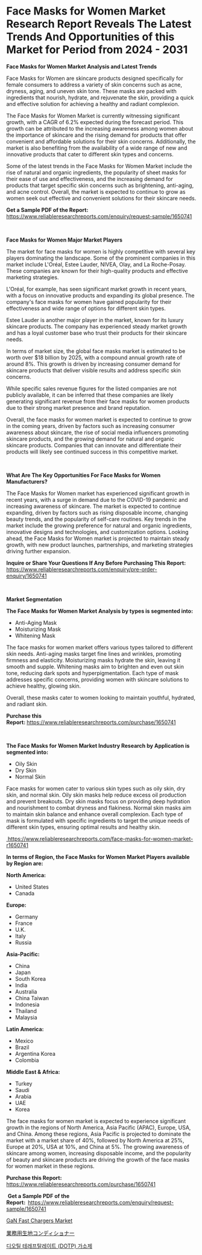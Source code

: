 <p><h1>Face Masks for Women Market Research Report Reveals The Latest Trends And Opportunities of this Market for Period from 2024 - 2031</h1></p><p><strong>Face Masks for Women Market Analysis and Latest Trends</strong></p>
<p><p>Face Masks for Women are skincare products designed specifically for female consumers to address a variety of skin concerns such as acne, dryness, aging, and uneven skin tone. These masks are packed with ingredients that nourish, hydrate, and rejuvenate the skin, providing a quick and effective solution for achieving a healthy and radiant complexion.</p><p>The Face Masks for Women Market is currently witnessing significant growth, with a CAGR of 6.2% expected during the forecast period. This growth can be attributed to the increasing awareness among women about the importance of skincare and the rising demand for products that offer convenient and affordable solutions for their skin concerns. Additionally, the market is also benefiting from the availability of a wide range of new and innovative products that cater to different skin types and concerns.</p><p>Some of the latest trends in the Face Masks for Women Market include the rise of natural and organic ingredients, the popularity of sheet masks for their ease of use and effectiveness, and the increasing demand for products that target specific skin concerns such as brightening, anti-aging, and acne control. Overall, the market is expected to continue to grow as women seek out effective and convenient solutions for their skincare needs.</p></p>
<p><strong>Get a Sample PDF of the Report:&nbsp;</strong> <a href="https://www.reliableresearchreports.com/enquiry/request-sample/1650741">https://www.reliableresearchreports.com/enquiry/request-sample/1650741</a></p>
<p>&nbsp;</p>
<p><strong>Face Masks for Women Major Market Players</strong></p>
<p><p>The market for face masks for women is highly competitive with several key players dominating the landscape. Some of the prominent companies in this market include L'Oréal, Estee Lauder, NIVEA, Olay, and La Roche-Posay. These companies are known for their high-quality products and effective marketing strategies.</p><p>L'Oréal, for example, has seen significant market growth in recent years, with a focus on innovative products and expanding its global presence. The company's face masks for women have gained popularity for their effectiveness and wide range of options for different skin types.</p><p>Estee Lauder is another major player in the market, known for its luxury skincare products. The company has experienced steady market growth and has a loyal customer base who trust their products for their skincare needs.</p><p>In terms of market size, the global face masks market is estimated to be worth over $18 billion by 2025, with a compound annual growth rate of around 8%. This growth is driven by increasing consumer demand for skincare products that deliver visible results and address specific skin concerns.</p><p>While specific sales revenue figures for the listed companies are not publicly available, it can be inferred that these companies are likely generating significant revenue from their face masks for women products due to their strong market presence and brand reputation.</p><p>Overall, the face masks for women market is expected to continue to grow in the coming years, driven by factors such as increasing consumer awareness about skincare, the rise of social media influencers promoting skincare products, and the growing demand for natural and organic skincare products. Companies that can innovate and differentiate their products will likely see continued success in this competitive market.</p></p>
<p>&nbsp;</p>
<p><strong>What Are The Key Opportunities For Face Masks for Women Manufacturers?</strong></p>
<p><p>The Face Masks for Women market has experienced significant growth in recent years, with a surge in demand due to the COVID-19 pandemic and increasing awareness of skincare. The market is expected to continue expanding, driven by factors such as rising disposable income, changing beauty trends, and the popularity of self-care routines. Key trends in the market include the growing preference for natural and organic ingredients, innovative designs and technologies, and customization options. Looking ahead, the Face Masks for Women market is projected to maintain steady growth, with new product launches, partnerships, and marketing strategies driving further expansion.</p></p>
<p><strong>Inquire or Share Your Questions If Any Before Purchasing This Report:</strong> <a href="https://www.reliableresearchreports.com/enquiry/pre-order-enquiry/1650741">https://www.reliableresearchreports.com/enquiry/pre-order-enquiry/1650741</a></p>
<p>&nbsp;</p>
<p><strong>Market Segmentation</strong></p>
<p><strong>The Face Masks for Women Market Analysis by types is segmented into:</strong></p>
<p><ul><li>Anti-Aging Mask</li><li>Moisturizing Mask</li><li>Whitening Mask</li></ul></p>
<p><p>The face masks for women market offers various types tailored to different skin needs. Anti-aging masks target fine lines and wrinkles, promoting firmness and elasticity. Moisturizing masks hydrate the skin, leaving it smooth and supple. Whitening masks aim to brighten and even out skin tone, reducing dark spots and hyperpigmentation. Each type of mask addresses specific concerns, providing women with skincare solutions to achieve healthy, glowing skin. </p><p>Overall, these masks cater to women looking to maintain youthful, hydrated, and radiant skin.</p></p>
<p><strong>Purchase this Report:&nbsp;</strong><a href="https://www.reliableresearchreports.com/purchase/1650741">https://www.reliableresearchreports.com/purchase/1650741</a></p>
<p>&nbsp;</p>
<p><strong>The Face Masks for Women Market Industry Research by Application is segmented into:</strong></p>
<p><ul><li>Oily Skin</li><li>Dry Skin</li><li>Normal Skin</li></ul></p>
<p><p>Face masks for women cater to various skin types such as oily skin, dry skin, and normal skin. Oily skin masks help reduce excess oil production and prevent breakouts. Dry skin masks focus on providing deep hydration and nourishment to combat dryness and flakiness. Normal skin masks aim to maintain skin balance and enhance overall complexion. Each type of mask is formulated with specific ingredients to target the unique needs of different skin types, ensuring optimal results and healthy skin.</p></p>
<p><a href="https://www.reliableresearchreports.com/face-masks-for-women-market-r1650741">&nbsp;https://www.reliableresearchreports.com/face-masks-for-women-market-r1650741</a></p>
<p><strong>In terms of Region, the Face Masks for Women Market Players available by Region are:</strong></p>
<p>
    <p> <strong> North America: </strong>
        <ul>
            <li>United States</li>
            <li>Canada</li>
        </ul>
        </p> 
    <p> <strong> Europe: </strong>
        <ul>
            <li>Germany</li>
            <li>France</li>
            <li>U.K.</li>
            <li>Italy</li>
            <li>Russia</li>
        </ul>
        </p> 
    <p> <strong> Asia-Pacific: </strong>
        <ul>
            <li>China</li>
            <li>Japan</li>
            <li>South Korea</li>
            <li>India</li>
            <li>Australia</li>
            <li>China Taiwan</li>
            <li>Indonesia</li>
            <li>Thailand</li>
            <li>Malaysia</li>
        </ul>
        </p> 
    <p> <strong> Latin America: </strong>
        <ul>
            <li>Mexico</li>
            <li>Brazil</li>
            <li>Argentina Korea</li>
            <li>Colombia</li>
        </ul>
        </p> 
    <p> <strong> Middle East & Africa: </strong>
        <ul>
            <li>Turkey</li>
            <li>Saudi</li>
            <li>Arabia</li>
            <li>UAE</li>
            <li>Korea</li>
        </ul>
    </p>
    </p>
<p><p>The face masks for women market is expected to experience significant growth in the regions of North America, Asia Pacific (APAC), Europe, USA, and China. Among these regions, Asia Pacific is projected to dominate the market with a market share of 40%, followed by North America at 25%, Europe at 20%, USA at 10%, and China at 5%. The growing awareness of skincare among women, increasing disposable income, and the popularity of beauty and skincare products are driving the growth of the face masks for women market in these regions.</p></p>
<p><strong>Purchase this Report: </strong><a href="https://www.reliableresearchreports.com/purchase/1650741">https://www.reliableresearchreports.com/purchase/1650741</a></p>
<p>&nbsp;<strong>Get a Sample PDF of the Report:&nbsp;&nbsp;</strong><a href="https://www.reliableresearchreports.com/enquiry/request-sample/1650741">https://www.reliableresearchreports.com/enquiry/request-sample/1650741</a></p>
<p><strong></strong></p>
<p><p><a href="https://view.publitas.com/reportprime-1/gan-fast-chargers-market-analysis-and-sze-forecasted-for-period-from-2024-to-2031/">GaN Fast Chargers Market</a></p><p><a href="https://github.com/gfggqjbfys368009/Market-Research-Report-List-2/blob/main/3406425101973.md">業務用生地コンディショナー</a></p><p><a href="https://medium.com/@douglasvasquez626/%EB%94%94%EC%98%A5%ED%8B%B8-%ED%85%8C%EB%A0%89%ED%83%88%EB%A0%88%EC%9D%B4%ED%8A%B8-dotp-%ED%94%8C%EB%9D%BC%EC%8A%A4%ED%8B%B1%ED%99%94%EC%A0%9C-%EC%8B%9C%EC%9E%A5-%EC%A1%B0%EC%82%AC-%EB%B3%B4%EA%B3%A0%EC%84%9C-2024%EB%85%84%EB%B6%80%ED%84%B0-2031%EB%85%84%EA%B9%8C%EC%A7%80%EC%9D%98-%EC%97%AD%EC%82%AC%EC%99%80-%EC%A0%84%EB%A7%9D-72568cf2a94d">디오틸 테레프탈레이트 (DOTP) 가소제</a></p></p>